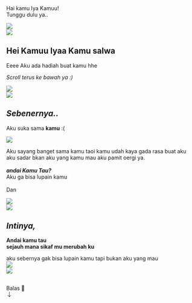 <!DOCTYPE html>
<html lang="id">
<meta charset='UTF-8'/><meta content='width=device-width, initial-scale=1, user-scalable=1, minimum-scale=1, maximum-scale=5' name='viewport'/><meta content='IE=edge' http-equiv='X-UA-Compatible'/>
  <link rel="preconnect" href="https://fonts.googleapis.com">
  <link rel="preconnect" href="https://fonts.gstatic.com" crossorigin>
  <link href="https://fonts.googleapis.com/css2?family=Quicksand:wght@400;700&display=swap" rel="stylesheet">
  <link href="https://fonts.googleapis.com/css2?family=Caveat&display=swap" rel="stylesheet">
  <link href="https://fonts.googleapis.com/css2?family=Nunito+Sans:wght@400;700&display=swap" rel="stylesheet">
  
  <script src="https://cdn.jsdelivr.net/npm/sweetalert2@11.0.19/dist/sweetalert2.all.min.js"></script>
  <script src="https://kit.fontawesome.com/4f3ce16e3e.js" crossorigin="anonymous"></script>
  <script src="https://unpkg.com/typeit@8.7.0/dist/index.umd.js"></script><link href="https://feeldreams.github.io/maukahkamu/style.css" rel="stylesheet" type="text/css" />
  <script src="https://unpkg.com/scrollreveal"></script>
  
<head>
<title>HTML Buat Kamu</title>
<link rel="icon" type="image/x-icon" href="https://malasid.github.io/favicon.png">
<meta name="description" content="HTML Bucin Malas.id">
</head>
<body>
	
   <div class="overlay">
     <div class="loading-message">Hai kamu Iya Kamuu!<br>Tunggu dulu ya..</div>
   </div>

   <audio src="https://feeldreams.github.io/maukahkamu/seandainya.mp3" id="linkmp3" class="sembunyi"></audio>
   
   <section class="first">
       <div class="wp"><img id="imgsatu" src="https://feeldreams.github.io/maukahkamu/wpsatu.jpg"/></div>
       <img id="first_stiker" class="stiker fade-in" src="https://feeldreams.github.io/bunga.gif"/>
       <h1 class="title">Hei Kamuu Iyaa Kamu salwa</h1>
       <p class="flip">Eeee Aku ada hadiah buat kamu hhe</p>
       <p class="slide-up"><i>Scroll terus ke bawah ya :)</i></p>
  </section>
  
  <section>
      <div class="wp"><img id="imgdua" src="https://feeldreams.github.io/maukahkamu/wpdua.jpg"/></div>
      <img class="stiker fade-in" src="https://feeldreams.github.io/pusn.gif"/>
      <h2 class="title"><i>Sebenernya..</i></h2>
      <p class="slide-right">Aku suka sama <b class="lingkar">kamu</b> :(</p>
  </section>
  
  <section>
  	<div class="wp"><img id="imgtiga" src="https://feeldreams.github.io/maukahkamu/wptiga.jpg"/></div>
      <p id="teksnimasi">Aku sayang banget sama kamu taoi kamu udah kaya gada rasa buat aku aku sadar bkan aku yang kamu mau aku pamit oergi ya.<br><br><b><i> andai Kamu Tau?</i></b><br>Aku ga bisa lupain kamu<br><br>Dan </p>
  </section>
  
  <section>
  	<div class="wp"><img id="imgempat" src="https://feeldreams.github.io/maukahkamu/wpempat.jpg"/></div>
      <img class="stiker fade-in" src="https://feeldreams.github.io/bunga.gif"/>
      <h2 class="title"><i>Intinya,</i></h2>
      <p class="slide-right"><b>Andai kamu tau<br>sejauh mana sikaf mu merubah ku</b></p>
      <div id="Tombol">
       <a id="By" onClick="fungsimau()">aku sebernya gak bisa lupain kamu</a>
       <a id="Bn" onClick="fungsigamau()">tapi bukan aku yang mau</a>
     </div>
  </section>
  
  <section id="iniakhir">
  	<div class="wp" id="wpakhir"><img src="https://feeldreams.github.io/maukahkamu/wplima.jpg"/></div>
      <img id="stikerakhir" class="stiker fade-in" src="https://feeldreams.github.io/g5.gif"/>
      <img id="stikerakhir2" style="display:none" src="https://feeldreams.github.io/emawh.gif"/>
      <h1 id="judulakhir"></h1>
      <p id="kalimatakhir"></p>
      <p id="palingakhir"></p>
      <div id="TombolWA">
       <a onClick="menuju()">Balas 💌</a>
     </div>
  </section>
  
  <div id="initom" class="menu">
  <a class='tombol' onclick="tes()">
    <svg xmlns="http://www.w3.org/2000/svg" width="16" height="16" fill="currentColor" class="bi bi-arrow-down" viewBox="0 0 16 16"> <path fill-rule="evenodd" d="M8 1a.5.5 0 0 1 .5.5v11.793l3.146-3.147a.5.5 0 0 1 .708.708l-4 4a.5.5 0 0 1-.708 0l-4-4a.5.5 0 0 1 .708-.708L7.5 13.293V1.5A.5.5 0 0 1 8 1z"/> </svg>
  </a>
  </div>

<script>
function fungsimau(){
       fungsi=0;tes();
       teksjudulakhir = "aku hancur";
       tekskalimatakhir = "Makasii udah mau nerima aku dulu";
}
function fungsigamau(){
       fungsi=0;tes();
       teksjudulakhir = "Yahhh 😫";
       tekskalimatakhir = "aku benci hidup aku sendiri";
}

teksjudulakhir2 = "I Love You";
tekspalingakhir = "Jangan lupa balas pesan<br>ke WhatsApp aku ya! ✨";
  
pesanwhatsapp = "Aku mau kok jadi pacar kamu ><";

const body = document.querySelector("body"); initom.style="opacity:0;bottom:0;transition:none"; audio = new Audio('' + linkmp3.src); function berjatuhan() {const heart = document.createElement("div"); heart.className = "fas fa-heart"; heart.style.left = (Math.random() * 90)+"vw"; heart.style.animationDuration = (Math.random()*3)+2+"s"; body.appendChild(heart);} setInterval(function name(params) {var heartArr = document.querySelectorAll(".fa-heart"); if (heartArr.length > 100) {heartArr[0].remove()}},100);
</script>
<script src="https://malasid.github.io/html/maukahkamu.js"></script>
</body>
</html>
